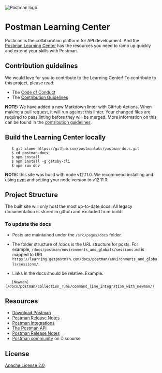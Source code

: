 ![Postman logo](https://assets.getpostman.com/common-share/postman-github-logo.png "Postman logo")

# Postman Learning Center

Postman is the collaboration platform for API development. And the [Postman Learning Center](https://learning.getpostman.com/) has the resources you need to ramp up quickly and extend your skills with Postman.

## Contribution guidelines

We would love for you to contribute to the Learning Center! To contribute to this project, please read:

* The [Code of Conduct](CODE_OF_CONDUCT.md)
* The [Contribution Guidelines](CONTRIBUTING.md)

**NOTE:** We have added a new Markdown linter with GitHub Actions. When making a pull request, it will run against this linter. Your changed files are required to pass linting before they will be merged. More information on this can be found in the [contribution guidelines](CONTRIBUTING.md).

## Build the Learning Center locally

```
   $ git clone https://github.com/postmanlabs/postman-docs.git
   $ cd postman-docs
   $ npm install
   $ npm install -g gatsby-cli
   $ npm run dev
```

**NOTE:** this site was build with node v12.11.0. We recommend installing and using [nvm](https://github.com/nvm-sh/nvm) and setting your node version to v12.11.0.

## Project Structure

The built site will only host the most up-to-date docs. All legacy documentation is stored in github and excluded from build.

### To update the docs

* Posts are maintained under the `/src/pages/docs` folder.

* The folder structure of /docs is the URL structure for posts. For example, `/docs/postman/environments_and_globals/sessions.md` is mapped to URL `https://learning.getpostman.com/docs/postman/environments_and_globals/sessions/`.

* Links in the docs should be relative. Example:

```
   [Newman](/docs/postman/collection_runs/command_line_integration_with_newman/)
```

## Resources

* [Download Postman](https://www.getpostman.com/downloads/)
* [Postman Release Notes](https://www.getpostman.com/downloads/release-notes)
* [Postman Integrations](https://www.getpostman.com/integrations/)
* [The Postman API](https://docs.api.getpostman.com/)
* [Postman Release Notes](https://www.getpostman.com/downloads/release-notes)
* [Postman community](https://community.getpostman.com/) on Discourse

## License

[Apache License 2.0](LICENSE)
